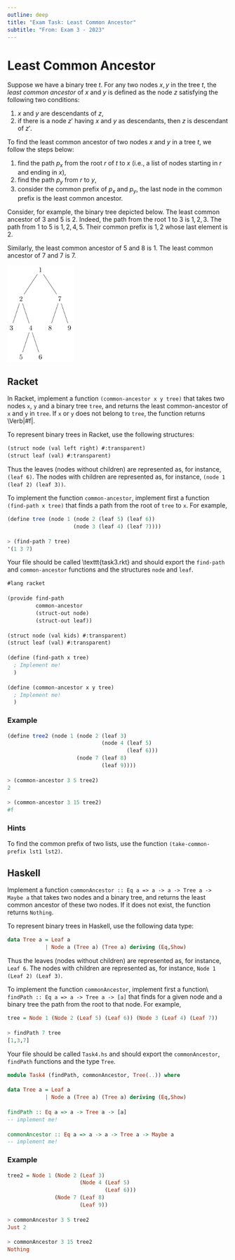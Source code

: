 ```yaml
---
outline: deep
title: "Exam Task: Least Common Ancestor"
subtitle: "From: Exam 3 - 2023"
---
```


# Least Common Ancestor

Suppose we have a binary tree $t$. For any two nodes $x,y$ in the tree $t$, the *least common
ancestor* of $x$ and $y$ is defined as the node $z$ satisfying the following two conditions:

1. $x$ and $y$ are descendants of $z$,
2. if there is a node $z'$ having $x$ and $y$ as descendants, then $z$ is descendant of $z'$.

To find the least common ancestor of two nodes $x$ and $y$ in a tree $t$, we follow the steps below:

1. find the path $p_x$ from the root $r$ of $t$ to $x$ (i.e., a list of nodes starting in $r$ and
   ending in $x$), 
2. find the path $p_y$ from $r$ to $y$,
3. consider the common prefix of $p_x$ and $p_y$, the last node in the common prefix is the least
   common ancestor. 

Consider, for example, the binary tree depicted below. The least common ancestor 
of $3$ and $5$ is $2$. Indeed, the path from the root $1$ to $3$ is $1,2,3$. The path from $1$
to $5$ is $1,2,4,5$. Their common prefix is $1,2$ whose last element is $2$.

Similarly, the least common ancestor of $5$ and $8$ is $1$. The least common ancestor of 
$7$ and $7$ is $7$.

<img src="/img/least-common-ancestor-tree.svg" style="width: 30%; margin: auto;" class="inverting-image">


## Racket

In Racket, implement a function `(common-ancestor x y tree)` that takes 
two nodes `x`, `y` and a binary tree `tree`, and returns the least common-ancestor
of `x` and `y` in `tree`. If `x` or `y` does not belong to `tree`,
the function returns \Verb|#f|.

To represent binary trees in Racket, use the following structures:
```scheme
(struct node (val left right) #:transparent)
(struct leaf (val) #:transparent)
```
Thus the leaves (nodes without children) are represented as, for instance, `(leaf 6)`.
The nodes with children are represented as, for instance, `(node 1 (leaf 2) (leaf 3))`.

To implement the function `common-ancestor`, implement first a function 
`(find-path x tree)` that finds a path from the root of `tree` to `x`. 
For example,
```scheme
(define tree (node 1 (node 2 (leaf 5) (leaf 6))
                     (node 3 (leaf 4) (leaf 7))))

> (find-path 7 tree)
'(1 3 7) 
```

Your file should be called \texttt{task3.rkt} and should export the `find-path` and 
`common-ancestor` functions and the structures `node` and `leaf`.
```scheme
#lang racket

(provide find-path
         common-ancestor
         (struct-out node)
         (struct-out leaf))

(struct node (val kids) #:transparent)
(struct leaf (val) #:transparent)

(define (find-path x tree)
  ; Implement me!
  )

(define (common-ancestor x y tree)
  ; Implement me!
  )
```

### Example

```scheme
(define tree2 (node 1 (node 2 (leaf 3)
                              (node 4 (leaf 5)
                                      (leaf 6)))
                      (node 7 (leaf 8)
                              (leaf 9))))

> (common-ancestor 3 5 tree2)
2

> (common-ancestor 3 15 tree2)
#f
```

### Hints

To find the common prefix of two lists, use the function `(take-common-prefix lst1 lst2)`.


## Haskell

Implement a function `commonAncestor :: Eq a => a -> a -> Tree a -> Maybe a` that takes two nodes
and a binary tree, and returns the least common ancestor of these two nodes.  If it does not exist,
the function returns `Nothing`.

To represent binary trees in Haskell, use the following data type:
```haskell
data Tree a = Leaf a
            | Node a (Tree a) (Tree a) deriving (Eq,Show)  
```
Thus the leaves (nodes without children) are represented as, for instance, `Leaf 6`.
The nodes with children are represented as, for instance,
`Node 1 (Leaf 2) (Leaf 3)`.

To implement the function `commonAncestor`, implement first a function\\ 
`findPath :: Eq a => a -> Tree a -> [a]` that finds for a given node and a binary tree
the path from the root to that node. For example,
```haskell
tree = Node 1 (Node 2 (Leaf 5) (Leaf 6)) (Node 3 (Leaf 4) (Leaf 7))

> findPath 7 tree
[1,3,7]
```

Your file should be called `Task4.hs` and should export the `commonAncestor`, 
`findPath` functions and the type `Tree`.

```haskell
module Task4 (findPath, commonAncestor, Tree(..)) where

data Tree a = Leaf a
            | Node a (Tree a) (Tree a) deriving (Eq,Show)

findPath :: Eq a => a -> Tree a -> [a]
-- implement me!

commonAncestor :: Eq a => a -> a -> Tree a -> Maybe a
-- implement me!
```

### Example

```haskell
tree2 = Node 1 (Node 2 (Leaf 3)
                       (Node 4 (Leaf 5)
                               (Leaf 6)))
               (Node 7 (Leaf 8)
                       (Leaf 9))

> commonAncestor 3 5 tree2
Just 2

> commonAncestor 3 15 tree2
Nothing
```
